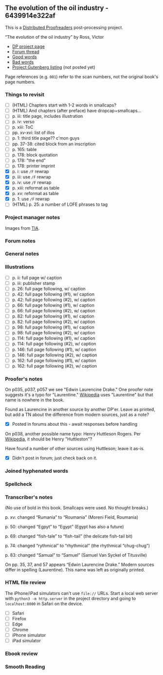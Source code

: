 ## The evolution of the oil industry - 6439914e322af ##

This is a [Distributed Proofreaders](http://www.pgdp.net/) post-processing project.

“The evolution of the oil industry” by Ross, Victor

* [DP project page](http://www.pgdp.net/c/project.php?id=projectID6439914e322af)
* [Forum thread](https://www.pgdp.net/phpBB3/viewtopic.php?t=79215)
* [Good words](good_words.txt)
* [Bad words](bad_words.txt)
* [Project Gutenberg listing]() (not posted yet)

Page references (e.g. `001`) refer to the scan numbers, not the original book's page numbers.

### Things to revisit ###

* [ ] (HTML) Chapters start with 1-2 words in smallcaps?
* [ ] (HTML) And chapters (after preface) have dropcap+smallcaps...
* [ ] p. iii: title page, includes illustration
* [ ] p. iv: verso
* [ ] p. xiii: ToC
* [ ] pp. xv-xvi: list of illos
* [ ] p. 1: third title page?? c'mon guys
* [ ] pp. 37-38: cited block from an inscription
* [ ] p. 165: table
* [ ] p. 178: block quotation
* [ ] p. 178: "the end"
* [ ] p. 178: printer imprint
* [x] p. i: use `/F` rewrap
* [x] p. iii: use `/F` rewrap
* [x] p. iv: use `/F` rewrap
* [x] p. xiii: reformat as table
* [x] p. xv: reformat as table
* [x] p. 1: use `/F` rewrap
* [ ] (HTML) p. 25: a number of LOFE phrases to tag

### Project manager notes ###

Images from [TIA](https://archive.org/details/evolutionofoilin00rossrich).

### Forum notes ###

### General notes ###

### Illustrations ###

* [ ] p. ii: full page w/ caption
* [ ] p. iii: publisher stamp
* [ ] p. 26: full page following, w/ caption
* [ ] p. 42: full page following (#1), w/ caption
* [ ] p. 42: full page following (#2), w/ caption
* [ ] p. 66: full page following (#1), w/ caption
* [ ] p. 66: full page following (#2), w/ caption
* [ ] p. 82: full page following (#1), w/ caption
* [ ] p. 82: full page following (#2), w/ caption
* [ ] p. 98: full page following (#1), w/ caption
* [ ] p. 98: full page following (#2), w/ caption
* [ ] p. 114: full page following (#1), w/ caption
* [ ] p. 114: full page following (#2), w/ caption
* [ ] p. 146: full page following (#1), w/ caption
* [ ] p. 146: full page following (#2), w/ caption
* [ ] p. 162: full page following (#1), w/ caption
* [ ] p. 162: full page following (#2), w/ caption

### Proofer's notes ###

On p035, p037, p057 we see "Edwin Laurencine Drake." One proofer note suggests it's
a typo for "Laurentine." [Wikipedia][1] uses "Laurentine" but that name is nowhere
in the book.

Found as Laurencine in another source by another DP'er. Leave as printed, but add
a TN about the difference from modern sources, just as a note?

- [x] Posted in forums about this - await responses before handling

On p038, another possible name typo: Henry Huttleson Rogers. Per [Wikipedia][2],
it should be Henry "Huttleston"?

Have found a number of other sources using Huttleson; leave it as-is.

- [x] Didn't post in forum; just check back on it.

[1]: https://en.wikipedia.org/wiki/Edwin_Drake
[2]: https://en.wikipedia.org/wiki/Henry_Huttleston_Rogers

### Joined hyphenated words ###

### Spellcheck ###

### Transcriber's notes ###

(No use of bold in this book. Smallcaps were used. No thought breaks.)

p. xv: changed “Rumania” to “Roumania” (Moreni Field, Roumania)

p. 50: changed “Egpyt” to “Egypt” (Egypt has also a future)

p. 69: changed “fish-tale” to “fish-tail” (the delicate fish-tail bit)

p. 74: changed “rythmical” to “rhythmical” (the rhythmical “chug-chug”)

p. 83: changed “Samual” to “Samuel” (Samuel Van Syckel of Titusville)

On pp. 35, 37, and 57 appears “Edwin Laurencine Drake.” Modern sources
differ in spelling (Laurentine). This name was left as originally printed.

### HTML file review ###
The iPhone/iPad simulators can't use `file://` URLs. Start a local web server with `python3 -m http.server` in the project directory and going to `localhost:8000` in Safari on the device. 

* [ ] Safari
* [ ] Firefox
* [ ] Edge
* [ ] Chrome
* [ ] iPhone simulator
* [ ] iPad simulator

### Ebook review ###

### Smooth Reading ###
